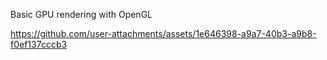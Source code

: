 Basic GPU rendering with OpenGL


https://github.com/user-attachments/assets/1e646398-a9a7-40b3-a9b8-f0ef137cccb3

